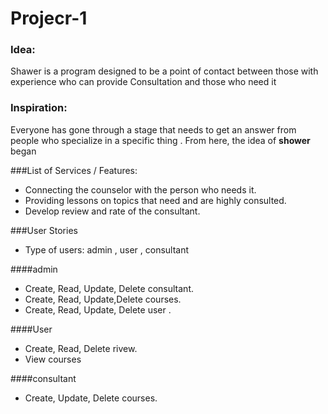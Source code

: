 # Projecr-1

### Idea:

Shawer is a program designed to be a point of contact between those with experience who can provide Consultation and those who need it

### Inspiration:

Everyone has gone through a stage that needs to get an answer from people who specialize in a specific thing . From here, the idea of **shower** began

###List of Services / Features:

- Connecting the counselor with the person who needs it.
- Providing lessons on topics that need and are highly consulted.
- Develop review and rate of the consultant.

###User Stories
- Type of users: admin , user , consultant

####admin
- Create, Read, Update, Delete consultant.
- Create, Read, Update,Delete courses.
- Create, Read, Update, Delete user .

####User
- Create, Read, Delete rivew.
- View courses

####consultant
- Create, Update, Delete courses.
